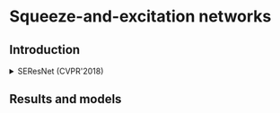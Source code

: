 # Squeeze-and-excitation networks

## Introduction

<!-- [BACKBONE] -->

<details>
<summary>SEResNet (CVPR'2018)</summary>

```bibtex
@inproceedings{hu2018squeeze,
  title={Squeeze-and-excitation networks},
  author={Hu, Jie and Shen, Li and Sun, Gang},
  booktitle={Proceedings of the IEEE conference on computer vision and pattern recognition},
  pages={7132--7141},
  year={2018}
}
```

</details>

## Results and models
